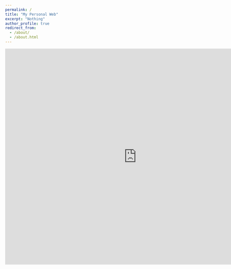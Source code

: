 ```yaml
---
permalink: /
title: "My Personal Web"
excerpt: "Nothing"
author_profile: true
redirect_from: 
  - /about/
  - /about.html
---
```


<iframe src="https://raw.githubusercontent.com/esoneXon/esoneXon/main/README.md" height="700" width="850" style="border:none;"></iframe>
